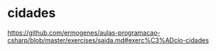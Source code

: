 # cidades
https://github.com/ermogenes/aulas-programacao-csharp/blob/master/exercises/saida.md#exerc%C3%ADcio-cidades
